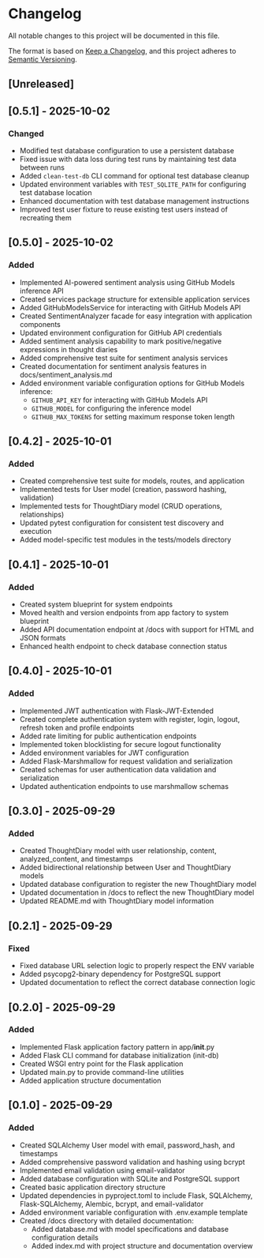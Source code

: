 # Changelog

All notable changes to this project will be documented in this file.

The format is based on [Keep a Changelog](https://keepachangelog.com/en/1.0.0/),
and this project adheres to [Semantic Versioning](https://semver.org/spec/v2.0.0.html).

## [Unreleased]

## [0.5.1] - 2025-10-02

### Changed
- Modified test database configuration to use a persistent database
- Fixed issue with data loss during test runs by maintaining test data between runs
- Added `clean-test-db` CLI command for optional test database cleanup
- Updated environment variables with `TEST_SQLITE_PATH` for configuring test database location
- Enhanced documentation with test database management instructions
- Improved test user fixture to reuse existing test users instead of recreating them

## [0.5.0] - 2025-10-02

### Added
- Implemented AI-powered sentiment analysis using GitHub Models inference API
- Created services package structure for extensible application services
- Added GitHubModelsService for interacting with GitHub Models API
- Created SentimentAnalyzer facade for easy integration with application components
- Updated environment configuration for GitHub API credentials
- Added sentiment analysis capability to mark positive/negative expressions in thought diaries
- Added comprehensive test suite for sentiment analysis services
- Created documentation for sentiment analysis features in docs/sentiment_analysis.md
- Added environment variable configuration options for GitHub Models inference:
  - `GITHUB_API_KEY` for interacting with GitHub Models API
  - `GITHUB_MODEL` for configuring the inference model
  - `GITHUB_MAX_TOKENS` for setting maximum response token length

## [0.4.2] - 2025-10-01

### Added
- Created comprehensive test suite for models, routes, and application
- Implemented tests for User model (creation, password hashing, validation)
- Implemented tests for ThoughtDiary model (CRUD operations, relationships)
- Updated pytest configuration for consistent test discovery and execution
- Added model-specific test modules in the tests/models directory

## [0.4.1] - 2025-10-01

### Added
- Created system blueprint for system endpoints
- Moved health and version endpoints from app factory to system blueprint
- Added API documentation endpoint at /docs with support for HTML and JSON formats
- Enhanced health endpoint to check database connection status

## [0.4.0] - 2025-10-01

### Added
- Implemented JWT authentication with Flask-JWT-Extended
- Created complete authentication system with register, login, logout, refresh token and profile endpoints
- Added rate limiting for public authentication endpoints
- Implemented token blocklisting for secure logout functionality
- Added environment variables for JWT configuration
- Added Flask-Marshmallow for request validation and serialization
- Created schemas for user authentication data validation and serialization
- Updated authentication endpoints to use marshmallow schemas

## [0.3.0] - 2025-09-29

### Added
- Created ThoughtDiary model with user relationship, content, analyzed_content, and timestamps
- Added bidirectional relationship between User and ThoughtDiary models
- Updated database configuration to register the new ThoughtDiary model
- Updated documentation in /docs to reflect the new ThoughtDiary model
- Updated README.md with ThoughtDiary model information

## [0.2.1] - 2025-09-29

### Fixed
- Fixed database URL selection logic to properly respect the ENV variable
- Added psycopg2-binary dependency for PostgreSQL support
- Updated documentation to reflect the correct database connection logic

## [0.2.0] - 2025-09-29

### Added
- Implemented Flask application factory pattern in app/__init__.py
- Added Flask CLI command for database initialization (init-db)
- Created WSGI entry point for the Flask application
- Updated main.py to provide command-line utilities
- Added application structure documentation

## [0.1.0] - 2025-09-29

### Added
- Created SQLAlchemy User model with email, password_hash, and timestamps
- Added comprehensive password validation and hashing using bcrypt
- Implemented email validation using email-validator
- Added database configuration with SQLite and PostgreSQL support
- Created basic application directory structure
- Updated dependencies in pyproject.toml to include Flask, SQLAlchemy, Flask-SQLAlchemy, Alembic, bcrypt, and email-validator
- Added environment variable configuration with .env.example template
- Created /docs directory with detailed documentation:
  - Added database.md with model specifications and database configuration details
  - Added index.md with project structure and documentation overview